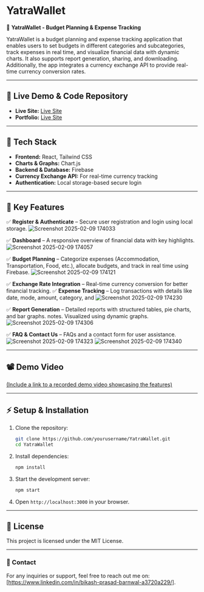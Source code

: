 # YatraWallet

🚀 **YatraWallet - Budget Planning & Expense Tracking**

YatraWallet is a budget planning and expense tracking application that enables users to set budgets in different categories and subcategories, track expenses in real time, and visualize financial data with dynamic charts. It also supports report generation, sharing, and downloading. Additionally, the app integrates a currency exchange API to provide real-time currency conversion rates.

---

## 🌟 Live Demo & Code Repository

- **Live Site:** [Live Site](https://clever-dolphin-9f747c.netlify.app/reports)
- **Portfolio:** [Live Site](https://leafy-snickerdoodle-129126.netlify.app/#projects)

---

## 🚀 Tech Stack

- **Frontend:** React, Tailwind CSS
- **Charts & Graphs:** Chart.js
- **Backend & Database:** Firebase
- **Currency Exchange API:** For real-time currency tracking
- **Authentication:** Local storage-based secure login

---

## 🔹 Key Features

✅ **Register & Authenticate** – Secure user registration and login using local storage.
![Screenshot 2025-02-09 174033](https://github.com/user-attachments/assets/997a0dcd-2d1d-4773-a88e-7215c5694c58)

✅ **Dashboard** – A responsive overview of financial data with key highlights.
![Screenshot 2025-02-09 174057](https://github.com/user-attachments/assets/cd169892-f28b-4d67-aa8e-df20ffaf9c08)

✅ **Budget Planning** – Categorize expenses (Accommodation, Transportation, Food, etc.), allocate budgets, and track in real time using Firebase.
![Screenshot 2025-02-09 174121](https://github.com/user-attachments/assets/fb45fcee-90d4-4b6b-8baa-6b79b84d952a)

✅ **Exchange Rate Integration** – Real-time currency conversion for better financial tracking.
✅ **Expense Tracking** – Log transactions with details like date, mode, amount, category, and 
![Screenshot 2025-02-09 174230](https://github.com/user-attachments/assets/ac7c26e5-7aa6-45e6-9221-95cf0ea4e7fb)

✅ **Report Generation** – Detailed reports with structured tables, pie charts, and bar graphs.
notes. Visualized using dynamic graphs.
![Screenshot 2025-02-09 174306](https://github.com/user-attachments/assets/bfd26342-a0d6-4257-8aa5-091563cdb98f)

✅ **FAQ & Contact Us** – FAQs and a contact form for user assistance.
![Screenshot 2025-02-09 174323](https://github.com/user-attachments/assets/3c8fa0e0-f585-434d-8dff-6c2306a74856)
![Screenshot 2025-02-09 174340](https://github.com/user-attachments/assets/350cd4e1-a399-419b-a4ef-dee34937f9ce)


---

## 📽️ Demo Video

[(Include a link to a recorded demo video showcasing the features)](https://github.com/user-attachments/assets/d3632077-14b2-4fcf-968d-ba5d8cc1c981)

---

## ⚡ Setup & Installation

1. Clone the repository:
   ```sh
   git clone https://github.com/yourusername/YatraWallet.git
   cd YatraWallet
   ```
2. Install dependencies:
   ```sh
   npm install
   ```
3. Start the development server:
   ```sh
   npm start
   ```
4. Open `http://localhost:3000` in your browser.

---

## 📜 License

This project is licensed under the MIT License.

---

### 📩 Contact

For any inquiries or support, feel free to reach out me on: [https://www.linkedin.com/in/bikash-prasad-barnwal-a3720a229/].
